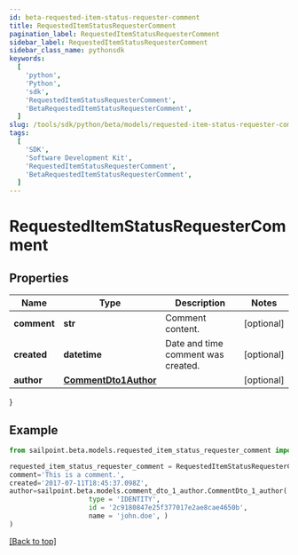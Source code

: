 ```yaml
---
id: beta-requested-item-status-requester-comment
title: RequestedItemStatusRequesterComment
pagination_label: RequestedItemStatusRequesterComment
sidebar_label: RequestedItemStatusRequesterComment
sidebar_class_name: pythonsdk
keywords:
  [
    'python',
    'Python',
    'sdk',
    'RequestedItemStatusRequesterComment',
    'BetaRequestedItemStatusRequesterComment',
  ]
slug: /tools/sdk/python/beta/models/requested-item-status-requester-comment
tags:
  [
    'SDK',
    'Software Development Kit',
    'RequestedItemStatusRequesterComment',
    'BetaRequestedItemStatusRequesterComment',
  ]
---
```


# RequestedItemStatusRequesterComment

## Properties

| Name | Type | Description | Notes |
| --- | --- | --- | --- |
| **comment** | **str** | Comment content. | [optional] |
| **created** | **datetime** | Date and time comment was created. | [optional] |
| **author** | [**CommentDto1Author**](comment-dto1-author) |  | [optional] |

}

## Example

```python
from sailpoint.beta.models.requested_item_status_requester_comment import RequestedItemStatusRequesterComment

requested_item_status_requester_comment = RequestedItemStatusRequesterComment(
comment='This is a comment.',
created='2017-07-11T18:45:37.098Z',
author=sailpoint.beta.models.comment_dto_1_author.CommentDto_1_author(
                    type = 'IDENTITY',
                    id = '2c9180847e25f377017e2ae8cae4650b',
                    name = 'john.doe', )
)

```

[[Back to top]](#)
